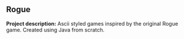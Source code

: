 ## Rogue

**Project description:** Ascii styled games inspired by the original Rogue game. Created using Java from scratch. 